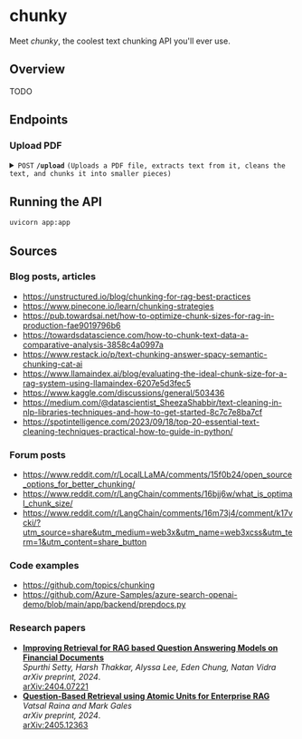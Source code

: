# chunky
Meet *chunky*, the coolest text chunking API you'll ever use.

## Overview
TODO

## Endpoints

### Upload PDF

<details>
  <summary><code>POST</code> <code><b>/upload</b></code> <code>(Uploads a PDF file, extracts text from it, cleans the text, and chunks it into smaller pieces)</code></summary>

##### Parameters

> | name      |  type     | data type               | description                                                           |
> |-----------|-----------|-------------------------|-----------------------------------------------------------------------|
> | `file`    |  required | file                    | The PDF file to be uploaded                                           |

##### Responses

> | http code     | content-type                      | response                                                            |
> |---------------|-----------------------------------|---------------------------------------------------------------------|
> | `200`         | `application/json`                | `{"chunks": ["chunk1", "chunk2", ...]}`                             |
> | `400`         | `application/json`                | `{"detail": "Invalid file type. Please upload a PDF file."}`        |
> | `500`         | `application/json`                | `{"detail": "An error occurred: {error_message}"}`                  |

##### Example cURL

> ```bash
> curl -X POST "http://localhost:8000/upload" -H "accept: application/json" -H "Content-Type: multipart/form-data" -F "file=@path/to/your/file.pdf"
> ```

</details>

## Running the API

```bash
uvicorn app:app
```

## Sources

### Blog posts, articles
- https://unstructured.io/blog/chunking-for-rag-best-practices
- https://www.pinecone.io/learn/chunking-strategies
- https://pub.towardsai.net/how-to-optimize-chunk-sizes-for-rag-in-production-fae9019796b6
- https://towardsdatascience.com/how-to-chunk-text-data-a-comparative-analysis-3858c4a0997a
- https://www.restack.io/p/text-chunking-answer-spacy-semantic-chunking-cat-ai
- https://www.llamaindex.ai/blog/evaluating-the-ideal-chunk-size-for-a-rag-system-using-llamaindex-6207e5d3fec5
- https://www.kaggle.com/discussions/general/503436
- https://medium.com/@datascientist_SheezaShabbir/text-cleaning-in-nlp-libraries-techniques-and-how-to-get-started-8c7c7e8ba7cf
- https://spotintelligence.com/2023/09/18/top-20-essential-text-cleaning-techniques-practical-how-to-guide-in-python/

### Forum posts
- https://www.reddit.com/r/LocalLLaMA/comments/15f0b24/open_source_options_for_better_chunking/
- https://www.reddit.com/r/LangChain/comments/16bjj6w/what_is_optimal_chunk_size/
- https://www.reddit.com/r/LangChain/comments/16m73j4/comment/k17vcki/?utm_source=share&utm_medium=web3x&utm_name=web3xcss&utm_term=1&utm_content=share_button

### Code examples
- https://github.com/topics/chunking
- https://github.com/Azure-Samples/azure-search-openai-demo/blob/main/app/backend/prepdocs.py

### Research papers
- **[Improving Retrieval for RAG based Question Answering Models on Financial Documents](https://arxiv.org/abs/2404.07221)**  
  *Spurthi Setty, Harsh Thakkar, Alyssa Lee, Eden Chung, Natan Vidra*  
  *arXiv preprint, 2024*.  
  [arXiv:2404.07221](https://arxiv.org/abs/2404.07221)  
- **[Question-Based Retrieval using Atomic Units for Enterprise RAG](https://arxiv.org/abs/2405.12363)**  
  *Vatsal Raina and Mark Gales*  
  *arXiv preprint, 2024*.  
  [arXiv:2405.12363](https://arxiv.org/abs/2405.12363)  
